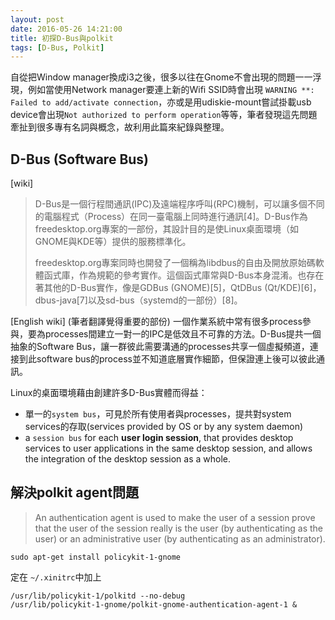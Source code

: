 ```yaml
---
layout: post
date: 2016-05-26 14:21:00
title: 初探D-Bus與polkit
tags: [D-Bus, Polkit]
---
```


自從把Window manager換成i3之後，很多以往在Gnome不會出現的問題一一浮現，例如當使用Network manager要連上新的Wifi SSID時會出現 `WARNING **: Failed to add/activate connection`，亦或是用udiskie-mount嘗試掛載usb device會出現`Not authorized to perform operation`等等，筆者發現這先問題牽扯到很多專有名詞與概念，故利用此篇來紀錄與整理。

<!--more-->
## D-Bus (Software Bus)
[wiki]
> D-Bus是一個行程間通訊(IPC)及遠端程序呼叫(RPC)機制，可以讓多個不同的電腦程式（Process）在同一臺電腦上同時進行通訊[4]。D-Bus作為freedesktop.org專案的一部份，其設計目的是使Linux桌面環境（如GNOME與KDE等）提供的服務標準化。
> 
> freedesktop.org專案同時也開發了一個稱為libdbus的自由及開放原始碼軟體函式庫，作為規範的參考實作。這個函式庫常與D-Bus本身混淆。也存在著其他的D-Bus實作，像是GDBus (GNOME)[5]，QtDBus (Qt/KDE)[6]，dbus-java[7]以及sd-bus（systemd的一部份）[8]。

[English wiki] (筆者翻譯覺得重要的部份)
一個作業系統中常有很多process參與，要為processes間建立一對一的IPC是低效且不可靠的方法。D-Bus提共一個抽象的Software Bus，讓一群彼此需要溝通的processes共享一個虛擬頻道，連接到此software bus的process並不知道底層實作細節，但保證連上後可以彼此通訊。

Linux的桌面環境藉由創建許多D-Bus實體而得益：
* 單一的`system bus`，可見於所有使用者與processes，提共對system services的存取(services provided by OS or by any system daemon)
* a `session bus` for each **user login session**, that provides desktop services to user applications in the same desktop session, and allows the integration of the desktop session as a whole.

## 解決polkit agent問題
> An authentication agent is used to make the user of a session prove that the user of the session really is the user (by authenticating as the user) or an administrative user (by authenticating as an administrator). 

~~~
sudo apt-get install policykit-1-gnome
~~~
定在 `~/.xinitrc`中加上
~~~
/usr/lib/policykit-1/polkitd --no-debug
/usr/lib/policykit-1-gnome/polkit-gnome-authentication-agent-1 &
~~~
